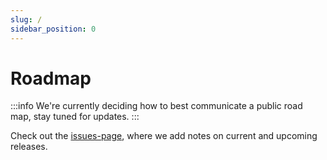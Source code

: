 ```yaml
---
slug: /
sidebar_position: 0
---
```


# Roadmap

:::info
We're currently deciding how to best communicate a public road map, stay tuned for updates.
:::

Check out the [issues-page](https://github.com/nrkno/Sofie-TV-automation/issues?utf8=%E2%9C%93&q=is%3Aissue+label%3ARelease), where we add notes on current and upcoming releases.
